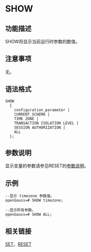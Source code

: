 # SHOW<a name="ZH-CN_TOPIC_0242370655"></a>

## 功能描述<a name="zh-cn_topic_0237122191_zh-cn_topic_0059779163_s812131d8918641df9772c998b753f87e"></a>

SHOW将显示当前运行时参数的数值。

## 注意事项<a name="zh-cn_topic_0237122191_zh-cn_topic_0059779163_se3c9c9141f1b44ff9807883ea294625d"></a>

无。

## 语法格式<a name="zh-cn_topic_0237122191_zh-cn_topic_0059779163_s8d26aecdc3a24323a64f4df9f4df53f3"></a>

```
SHOW 
  { 
    configuration_parameter | 
    CURRENT_SCHEMA | 
    TIME ZONE | 
    TRANSACTION ISOLATION LEVEL | 
    SESSION AUTHORIZATION | 
    ALL 
  };
```

## 参数说明<a name="zh-cn_topic_0237122191_zh-cn_topic_0059779163_s96f32bd65e9e46f4bf15eb3c1663af3a"></a>

显示变量的参数请参见RESET的[参数说明](RESET.md#zh-cn_topic_0237122178_zh-cn_topic_0059779097_s46998dbd2cc84394b47aad2adc8ea141)。

## 示例<a name="zh-cn_topic_0237122191_zh-cn_topic_0059779163_s9926ef8e79984fac9b05d0b6bd0e8fd5"></a>

```
--显示 timezone 参数值。
openGauss=# SHOW timezone;

--显示所有参数。
openGauss=# SHOW ALL;
```

## 相关链接<a name="zh-cn_topic_0237122191_zh-cn_topic_0059779163_s5f7ae1b9fc8c4edfa04138996c61eaa4"></a>

[SET](SET.md)，[RESET](RESET.md)

